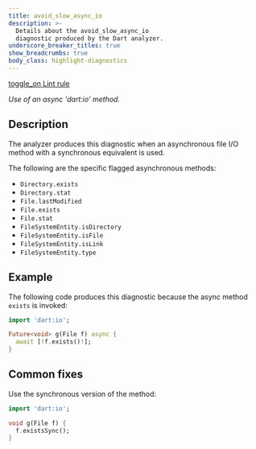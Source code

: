 ```yaml
---
title: avoid_slow_async_io
description: >-
  Details about the avoid_slow_async_io
  diagnostic produced by the Dart analyzer.
underscore_breaker_titles: true
show_breadcrumbs: true
body_class: highlight-diagnostics
---
```


<div class="tags">
  <a class="tag-label"
      href="/tools/linter-rules/avoid_slow_async_io"
      title="Learn about the lint rule that enables this diagnostic."
      aria-label="Learn about the lint rule that enables this diagnostic."
      target="_blank">
    <span class="material-symbols" aria-hidden="true">toggle_on</span>
    <span>Lint rule</span>
  </a>
</div>

_Use of an async 'dart:io' method._

## Description

The analyzer produces this diagnostic when an asynchronous file I/O method
with a synchronous equivalent is used.

The following are the specific flagged asynchronous methods:

- `Directory.exists`
- `Directory.stat`
- `File.lastModified`
- `File.exists`
- `File.stat`
- `FileSystemEntity.isDirectory`
- `FileSystemEntity.isFile`
- `FileSystemEntity.isLink`
- `FileSystemEntity.type`

## Example

The following code produces this diagnostic because the async method
`exists` is invoked:

```dart
import 'dart:io';

Future<void> g(File f) async {
  await [!f.exists()!];
}
```

## Common fixes

Use the synchronous version of the method:

```dart
import 'dart:io';

void g(File f) {
  f.existsSync();
}
```

